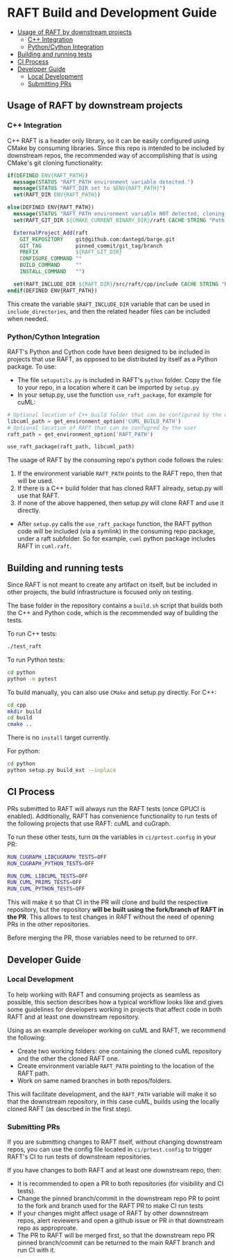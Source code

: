 # RAFT Build and Development Guide

- [Usage of RAFT by downstream projects](#usage-of-raft-by-downstream-projects)
    - [C++ Integration](#c-integration)
    - [Python/Cython Integration](#pythoncython-integration)
- [Building and running tests](#building-and-running-tests)
- [CI Process](#ci-process)
- [Developer Guide](#developer-guide)
    - [Local Development](#local-development)
    - [Submitting PRs](#submitting-prs)



## Usage of RAFT by downstream projects

### C++ Integration

C++ RAFT is a header only library, so it can be easily configured using CMake by consuming libraries. Since this repo is intended to be included by downstream repos, the recommended way of accomplishing that is using CMake's git cloning functionality:


```cmake
if(DEFINED ENV{RAFT_PATH})
  message(STATUS "RAFT_PATH environment variable detected.")
  message(STATUS "RAFT_DIR set to $ENV{RAFT_PATH}")
  set(RAFT_DIR ENV{RAFT_PATH})

else(DEFINED ENV{RAFT_PATH})
  message(STATUS "RAFT_PATH environment variable NOT detected, cloning RAFT")
  set(RAFT_GIT_DIR ${CMAKE_CURRENT_BINARY_DIR}/raft CACHE STRING "Path to RAFT repo")

  ExternalProject_Add(raft
    GIT_REPOSITORY    git@github.com:dantegd/barge.git
    GIT_TAG           pinned_commit/git_tag/branch
    PREFIX            ${RAFT_GIT_DIR}
    CONFIGURE_COMMAND ""
    BUILD_COMMAND     ""
    INSTALL_COMMAND   "")

  set(RAFT_INCLUDE_DIR ${RAFT_DIR}/src/raft/cpp/include CACHE STRING "RAFT include variable")
endif(DEFINED ENV{RAFT_PATH})

```

This create the variable `$RAFT_INCLUDE_DIR` variable that can be used in `include_directories`, and then the related header files can be included when needed.

### Python/Cython Integration

RAFT's Python and Cython code have been designed to be included in projects that use RAFT, as opposed to be distributed by itself as a Python package. To use:

- The file `setuputils.py` is included in RAFT's `python` folder. Copy the file to your repo, in a location where it can be imported by `setup.py`
- In your setup.py, use the function `use_raft_package`, for example for cuML:


```python
# Optional location of C++ build folder that can be configured by the user
libcuml_path = get_environment_option('CUML_BUILD_PATH')
# Optional location of RAFT that can be confugred by the user
raft_path = get_environment_option('RAFT_PATH')

use_raft_package(raft_path, libcuml_path)
```

The usage of RAFT by the consuming repo's python code follows the rules:
1. If the environment variable `RAFT_PATH` points to the RAFT repo, then that will be used.
2. If there is a C++ build folder that has cloned RAFT already, setup.py will use that RAFT.
3. If none of the above happened, then setup.py will clone RAFT and use it directly.

- After `setup.py` calls the `use_raft_package` function, the RAFT python code will be included (via a symlink) in the consuming repo package, under a raft subfolder. So for example, `cuml` python package includes RAFT in `cuml.raft`.


## Building and running tests

Since RAFT is not meant to create any artifact on itself, but be included in other projects, the build infrastructure is focused only on testing.

The base folder in the repository contains a `build.sh` script that builds both the C++ and Python code, which is the recommended way of building the tests.

To run C++ tests:

```bash
./test_raft
```

To run Python tests:

```bash
cd python
python -m pytest
```

To build manually, you can also use `CMake` and setup.py directly. For C++:

```bash
cd cpp
mkdir build
cd build
cmake ..
```

There is no `install` target currently.

For python:

```bash
cd python
python setup.py build_ext --inplace
```


## CI Process

PRs submitted to RAFT will always run the RAFT tests (once GPUCI is enabled). Additionally, RAFT has convenience functionality to run tests of the following projects that use RAFT: cuML and cuGraph.

To run these other tests, turn `ON` the variables in `ci/prtest.config` in your PR:

```bash
RUN_CUGRAPH_LIBCUGRAPH_TESTS=OFF
RUN_CUGRAPH_PYTHON_TESTS=OFF

RUN_CUML_LIBCUML_TESTS=OFF
RUN_CUML_PRIMS_TESTS=OFF
RUN_CUML_PYTHON_TESTS=OFF
```

This will make it so that CI in the PR will clone and build the respective repository, but the repository **will be built using the fork/branch of RAFT in the PR**. This allows to test changes in RAFT without the need of opening PRs in the other repositories.

Before merging the PR, those variables need to be returned to `OFF`.


## Developer Guide

### Local Development

To help working with RAFT and consuming projects as seamless as possible, this section describes how a typical workflow looks like and gives some guidelines for developers working in projects that affect code in both RAFT and at least one downstream repository.

Using as an example developer working on cuML and RAFT, we recommend the following:

- Create two working folders: one containing the cloned cuML repository and the other the cloned RAFT one.
- Create environment variable `RAFT_PATH` pointing to the location of the RAFT path.
- Work on same named branches in both repos/folders.

This will facilitate development, and the `RAFT_PATH` variable will make it so that the downstream repository, in this case cuML, builds using the locally cloned RAFT (as descrbed in the first step).

### Submitting PRs

If you are submitting changes to RAFT itself, without changing downstream repos, you can use the config file located in `ci/prtest.config` to trigger RAFT's CI to run tests of downstream repositories.

If you have changes to both RAFT and at least one downstream repo, then:

- It is recommended to open a PR to both repositories (for visibility and CI tests).
- Change the pinned branch/commit in the downstream repo PR to point to the fork and branch used for the RAFT PR to make CI run tests
- If your changes might affect usage of RAFT by other downnstream repos, alert reviewers and open a github issue or PR in that downstream repo as approproate.
- The PR to RAFT will be merged first, so that the downstream repo PR pinned branch/commit can be returned to the main RAFT branch and run CI with it.
